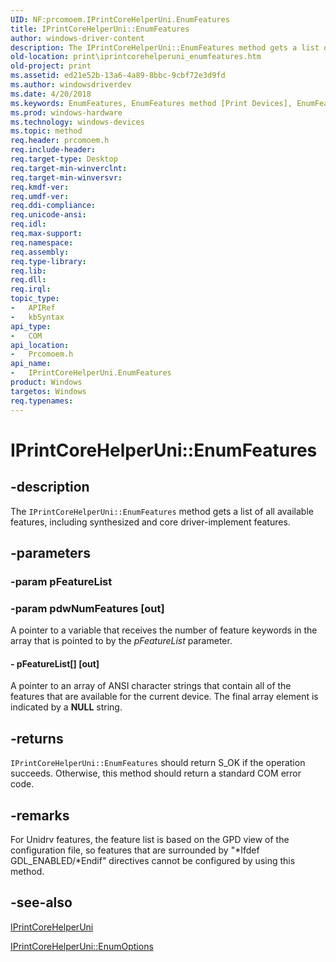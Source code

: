 ```yaml
---
UID: NF:prcomoem.IPrintCoreHelperUni.EnumFeatures
title: IPrintCoreHelperUni::EnumFeatures
author: windows-driver-content
description: The IPrintCoreHelperUni::EnumFeatures method gets a list of all available features, including synthesized and core driver-implement features.
old-location: print\iprintcorehelperuni_enumfeatures.htm
old-project: print
ms.assetid: ed21e52b-13a6-4a89-8bbc-9cbf72e3d9fd
ms.author: windowsdriverdev
ms.date: 4/20/2018
ms.keywords: EnumFeatures, EnumFeatures method [Print Devices], EnumFeatures method [Print Devices],IPrintCoreHelperUni interface, IPrintCoreHelperUni interface [Print Devices],EnumFeatures method, IPrintCoreHelperUni.EnumFeatures, IPrintCoreHelperUni::EnumFeatures, prcomoem/IPrintCoreHelperUni::EnumFeatures, print.iprintcorehelperuni_enumfeatures, print_unidrv-pscript_allplugins_a41557cd-962d-4b7c-960d-dd213b1a68e2.xml
ms.prod: windows-hardware
ms.technology: windows-devices
ms.topic: method
req.header: prcomoem.h
req.include-header: 
req.target-type: Desktop
req.target-min-winverclnt: 
req.target-min-winversvr: 
req.kmdf-ver: 
req.umdf-ver: 
req.ddi-compliance: 
req.unicode-ansi: 
req.idl: 
req.max-support: 
req.namespace: 
req.assembly: 
req.type-library: 
req.lib: 
req.dll: 
req.irql: 
topic_type:
-	APIRef
-	kbSyntax
api_type:
-	COM
api_location:
-	Prcomoem.h
api_name:
-	IPrintCoreHelperUni.EnumFeatures
product: Windows
targetos: Windows
req.typenames: 
---
```


# IPrintCoreHelperUni::EnumFeatures


## -description


The <code>IPrintCoreHelperUni::EnumFeatures</code> method gets a list of all available features, including synthesized and core driver-implement features.


## -parameters




### -param pFeatureList




### -param pdwNumFeatures [out]

A pointer to a variable that receives the number of feature keywords in the array that is pointed to by the <i>pFeatureList</i> parameter.


#### - pFeatureList[] [out]

A pointer to an array of ANSI character strings that contain all of the features that are available for the current device. The final array element is indicated by a <b>NULL</b> string.


## -returns



<code>IPrintCoreHelperUni::EnumFeatures</code> should return S_OK if the operation succeeds. Otherwise, this method should return a standard COM error code.




## -remarks



For Unidrv features, the feature list is based on the GPD view of the configuration file, so features that are surrounded by "*Ifdef GDL_ENABLED/*Endif" directives cannot be configured by using this method.




## -see-also




<a href="https://msdn.microsoft.com/e581d190-8185-45c1-80c7-ff8eb305360e">IPrintCoreHelperUni</a>



<a href="https://msdn.microsoft.com/library/windows/hardware/ff552934">IPrintCoreHelperUni::EnumOptions</a>
 

 

